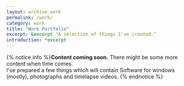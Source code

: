 ```yaml
---
layout: archive_work
permalink: /work/
category: work
title: "Work Portfolio"
excerpt: &excerpt "A selection of things I've created."
introduction: *excerpt
---
```


{% notice info %}**Content coming soon.** There might be some more content when time comes.  
I've prepared a few things which will contain Software for windows (mostly), photographs and timelapse videos.
{% endnotice %}
